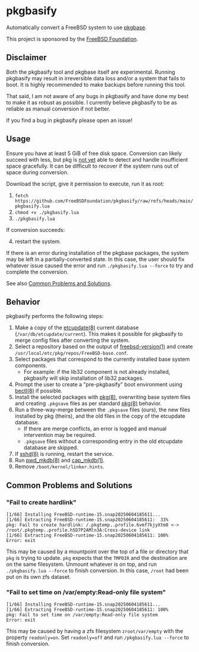 # pkgbasify

Automatically convert a FreeBSD system to use [pkgbase].

This project is sponsored by the [FreeBSD Foundation](https://freebsdfoundation.org/).

## Disclaimer

Both the pkgbasify tool and pkgbase itself are experimental.
Running pkgbasify may result in irreversible data loss and/or a system that fails to boot.
It is highly recommended to make backups before running this tool.

That said, I am not aware of any bugs in pkgbasify and have done my best to make it as robust as possible.
I currently believe pkgbasify to be as reliable as manual conversion if not better.

If you find a bug in pkgbasify please open an issue!

## Usage

Ensure you have at least 5 GiB of free disk space.
Conversion can likely succeed with less, but pkg is [not yet](https://github.com/freebsd/pkg/issues/75)
able to detect and handle insufficient space gracefully.
It can be difficult to recover if the system runs out of space during conversion.

Download the script, give it permission to execute, run it as root:

1. `fetch https://github.com/FreeBSDFoundation/pkgbasify/raw/refs/heads/main/pkgbasify.lua`
2. `chmod +x ./pkgbasify.lua`
3. `./pkgbasify.lua`

If conversion succeeds: 

4. restart the system.

If there is an error during installation of the pkgbase packages, the system may be left in a partially-converted state.
In this case, the user should fix whatever issue caused the error and run `./pkgbasify.lua --force` to try and complete the conversion.

See also [Common Problems and Solutions](#common-problems-and-solutions).

## Behavior

pkgbasify performs the following steps:

1. Make a copy of the [etcupdate(8)] current database (`/var/db/etcupdate/current`).
   This makes it possible for pkgbasify to merge config files after converting the system.
2. Select a repository based on the output of [freebsd-version(1)] and create `/usr/local/etc/pkg/repos/FreeBSD-base.conf`.
3. Select packages that correspond to the currently installed base system components.
   - For example: if the lib32 component is not already installed,
     pkgbasify will skip installation of lib32 packages.
4. Prompt the user to create a "pre-pkgbasify" boot environment using [bectl(8)] if possible.
5. Install the selected packages with [pkg(8)],
   overwriting base system files and creating `.pkgsave` files as per standard [pkg(8)] behavior.
6. Run a three-way-merge between the `.pkgsave` files (ours),
   the new files installed by pkg (theirs),
   and the old files in the copy of the etcupdate database.
   - If there are merge conflicts, an error is logged and manual intervention may be required.
   - `.pkgsave` files without a corresponding entry in the old etcupdate database are skipped.
7. If [sshd(8)] is running, restart the service.
8. Run [pwd_mkdb(8)] and [cap_mkdb(1)].
9. Remove `/boot/kernel/linker.hints`.

[bectl(8)]: https://man.freebsd.org/cgi/man.cgi?query=bectl&sektion=8&manpath=freebsd-release
[pkgbase]: https://wiki.freebsd.org/PkgBase
[etcupdate(8)]: https://man.freebsd.org/cgi/man.cgi?query=etcupdate&sektion=8&manpath=freebsd-release
[freebsd-version(1)]: https://man.freebsd.org/cgi/man.cgi?query=freebsd-version&sektion=1&manpath=freebsd-release
[pkg(8)]: https://man.freebsd.org/cgi/man.cgi?query=pkg&sektion=8&manpath=freebsd-ports
[sshd(8)]: https://man.freebsd.org/cgi/man.cgi?query=sshd&sektion=8&manpath=freebsd-release
[pwd_mkdb(8)]: https://man.freebsd.org/cgi/man.cgi?query=pwd_mkdb&sektion=8&manpath=freebsd-release
[cap_mkdb(1)]: https://man.freebsd.org/cgi/man.cgi?query=cap_mkdb&sektion=1&manpath=freebsd-release

## Common Problems and Solutions

### "Fail to create hardlink"

```
[1/66] Installing FreeBSD-runtime-15.snap20250604185611...
[1/66] Extracting FreeBSD-runtime-15.snap20250604185611:  33%
pkg: Fail to create hardlink: /.pkgtemp..profile.6vmf7kjyXtm8 <-> /root/.pkgtemp..profile.h5D7P2AMln3A:Cross-device link
[1/66] Extracting FreeBSD-runtime-15.snap20250604185611: 100%
Error: exit
```

This may be caused by a mountpoint over the top of a file or directory that `pkg` is trying to update.
`pkg` expects that the `TMPDIR` and the destination are on the same filesystem.
Unmount whatever is on top, and run `./pkgbasify.lua --force` to finish conversion.
In this case, `/root` had been put on its own zfs dataset.

### "Fail to set time on /var/empty:Read-only file system"

```
[1/66] Installing FreeBSD-runtime-15.snap20250604185611...
[1/66] Extracting FreeBSD-runtime-15.snap20250604185611: 100%
pkg: Fail to set time on /var/empty:Read-only file system
Error: exit
```

This may be caused by having a zfs filesystem `zroot/var/empty` with the property `readonly=on`.
Set `readonly=off` and run `/pkgbasify.lua --force` to finish conversion.
